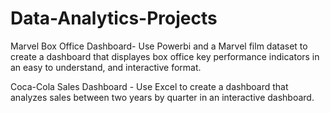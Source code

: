 # Data-Analytics-Projects
Marvel Box Office Dashboard- Use Powerbi and a Marvel film dataset to create a dashboard that displayes box office key performance indicators in an easy to understand, and interactive format.

Coca-Cola Sales Dashboard - Use Excel to create a dashboard that analyzes sales between two years by quarter in an interactive dashboard.

